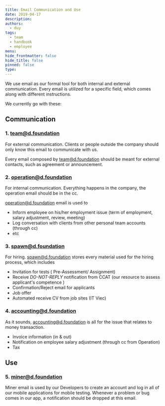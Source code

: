 ```yaml
---
title: Email Communication and Use
date: 2019-04-17
description: 
authors: 
  - duy
tags: 
  - team
  - handbook
  - employee
menu: 
hide_frontmatter: false
hide_title: false
pinned: false
type:
---
```


We use email as our formal tool for both internal and external communication.
Every email is utilized for a specific field, which comes along with different instructions.

We currently go with these:

## Communication
### 1. team@d.foundation
For external communication. Clients or people outside the company should only know this email to communicate with us.

Every email composed by team@d.foundation should be meant for external contacts, such as agreement or announcement.

### 2. operation@d.foundation
For internal communication. Everything happens in the company, the operation email should be in the cc.

operation@d.foundation email is used to

- Inform employee on his/her employment issue (term of employment, salary adjustment, review, meeting)
- Log conversation with clients from other personal team accounts (through cc)
- etc

### 3. spawn@d.foundation
For hiring. spawn@d.foundation stores every material used for the hiring process, which includes

- Invitation for tests ( Pre-Assessment/ Assignment)
- Receive *DO-NOT-REPLY* notification from CCAT (our resource to assess applicant's competence )
- Confirmation/Reject email for applicants
- Job offer
- Automated receive CV from job sites (IT Viec)

### 4. accounting@d.foundation
As it sounds, accounting@d.foundation is all for the issue that relates to money transaction.

- Invoice information (in & out)
- Notification on employee salary adjustment (through cc from Operation)
- Tax

## Use
### 5. miner@d.foundation
Miner email is used by our Developers to create an account and log in all of our mobile applications for mobile testing.
Whenever a problem or bug comes in our app, a notification should be dropped at this email.

